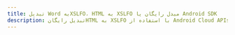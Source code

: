 ---title: تبدیل Word بهXSLFO، HTML به XSLFO مبدل رایگان یا Android SDKdescription: تبدیل رایگانHTML به XSLFO با استفاده از Android Cloud APIs & SDK. همچنین اسناد Microsoft Word و OpenOffice را در Cloud ایجاد، ویرایش و رندر کنید.---